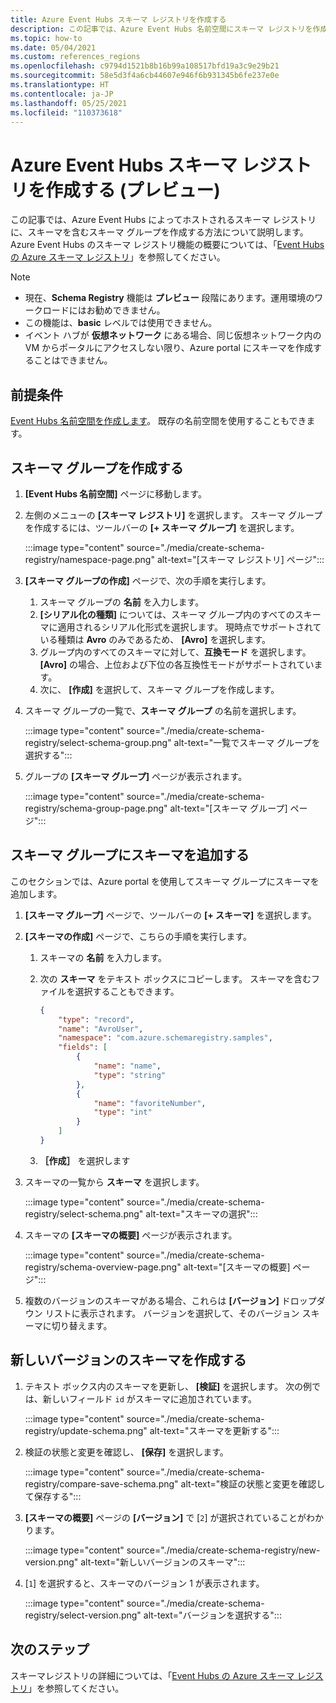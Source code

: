 ```yaml
---
title: Azure Event Hubs スキーマ レジストリを作成する
description: この記事では、Azure Event Hubs 名前空間にスキーマ レジストリを作成する方法について説明します。
ms.topic: how-to
ms.date: 05/04/2021
ms.custom: references_regions
ms.openlocfilehash: c9794d1521b8b16b99a108517bfd19a3c9e29b21
ms.sourcegitcommit: 58e5d3f4a6cb44607e946f6b931345b6fe237e0e
ms.translationtype: HT
ms.contentlocale: ja-JP
ms.lasthandoff: 05/25/2021
ms.locfileid: "110373618"
---
```

# <a name="create-an-azure-event-hubs-schema-registry-preview"></a>Azure Event Hubs スキーマ レジストリを作成する (プレビュー)
この記事では、Azure Event Hubs によってホストされるスキーマ レジストリに、スキーマを含むスキーマ グループを作成する方法について説明します。 Azure Event Hubs のスキーマ レジストリ機能の概要については、「[Event Hubs の Azure スキーマ レジストリ](schema-registry-overview.md)」を参照してください。

> [!NOTE]
> - 現在、**Schema Registry** 機能は **プレビュー** 段階にあります。運用環境のワークロードにはお勧めできません。
> - この機能は、**basic** レベルでは使用できません。
> - イベント ハブが **仮想ネットワーク** にある場合、同じ仮想ネットワーク内の VM からポータルにアクセスしない限り、Azure portal にスキーマを作成することはできません。 

## <a name="prerequisites"></a>前提条件
[Event Hubs 名前空間を作成します](event-hubs-create.md#create-an-event-hubs-namespace)。 既存の名前空間を使用することもできます。 

## <a name="create-a-schema-group"></a>スキーマ グループを作成する
1. **[Event Hubs 名前空間]** ページに移動します。 
1. 左側のメニューの **[スキーマ レジストリ]** を選択します。 スキーマ グループを作成するには、ツールバーの **[+ スキーマ グループ]** を選択します。 

    :::image type="content" source="./media/create-schema-registry/namespace-page.png" alt-text="[スキーマ レジストリ] ページ":::
1. **[スキーマ グループの作成]** ページで、次の手順を実行します。
    1. スキーマ グループの **名前** を入力します。
    1. **[シリアル化の種類]** については、スキーマ グループ内のすべてのスキーマに適用されるシリアル化形式を選択します。 現時点でサポートされている種類は **Avro** のみであるため、 **[Avro]** を選択します。 
    1. グループ内のすべてのスキーマに対して、**互換モード** を選択します。 **[Avro]** の場合、上位および下位の各互換性モードがサポートされています。 
    1. 次に、 **[作成]** を選択して、スキーマ グループを作成します。 
1. スキーマ グループの一覧で、**スキーマ グループ** の名前を選択します。

    :::image type="content" source="./media/create-schema-registry/select-schema-group.png" alt-text="一覧でスキーマ グループを選択する":::    
1. グループの **[スキーマ グループ]** ページが表示されます。

    :::image type="content" source="./media/create-schema-registry/schema-group-page.png" alt-text="[スキーマ グループ] ページ":::
    

## <a name="add-a-schema-to-the-schema-group"></a>スキーマ グループにスキーマを追加する
このセクションでは、Azure portal を使用してスキーマ グループにスキーマを追加します。 

1. **[スキーマ グループ]** ページで、ツールバーの **[+ スキーマ]** を選択します。 
1. **[スキーマの作成]** ページで、こちらの手順を実行します。
    1. スキーマの **名前** を入力します。
    1. 次の **スキーマ** をテキスト ボックスにコピーします。 スキーマを含むファイルを選択することもできます。
    
        ```json
        {
            "type": "record",
            "name": "AvroUser",
            "namespace": "com.azure.schemaregistry.samples",
            "fields": [
                {
                    "name": "name",
                    "type": "string"
                },
                {
                    "name": "favoriteNumber",
                    "type": "int"
                }
            ]
        }
        ```
    1. **［作成］** を選択します 
1. スキーマの一覧から **スキーマ** を選択します。 

    :::image type="content" source="./media/create-schema-registry/select-schema.png" alt-text="スキーマの選択":::
1. スキーマの **[スキーマの概要]** ページが表示されます。 

    :::image type="content" source="./media/create-schema-registry/schema-overview-page.png" alt-text="[スキーマの概要] ページ":::    
1. 複数のバージョンのスキーマがある場合、これらは **[バージョン]** ドロップダウン リストに表示されます。 バージョンを選択して、そのバージョン スキーマに切り替えます。 

## <a name="create-a-new-version-of-schema"></a>新しいバージョンのスキーマを作成する

1. テキスト ボックス内のスキーマを更新し、 **[検証]** を選択します。 次の例では、新しいフィールド `id` がスキーマに追加されています。 

    :::image type="content" source="./media/create-schema-registry/update-schema.png" alt-text="スキーマを更新する":::    
    
1. 検証の状態と変更を確認し、 **[保存]** を選択します。 

    :::image type="content" source="./media/create-schema-registry/compare-save-schema.png" alt-text="検証の状態と変更を確認して保存する":::     
1. **[スキーマの概要]** ページの **[バージョン]** で [`2`] が選択されていることがわかります。 

    :::image type="content" source="./media/create-schema-registry/new-version.png" alt-text="新しいバージョンのスキーマ":::    
1. [`1`] を選択すると、スキーマのバージョン 1 が表示されます。 

    :::image type="content" source="./media/create-schema-registry/select-version.png" alt-text="バージョンを選択する":::    


## <a name="next-steps"></a>次のステップ
スキーマレジストリの詳細については、「[Event Hubs の Azure スキーマ レジストリ](schema-registry-overview.md)」を参照してください。

